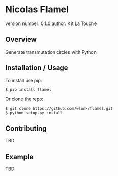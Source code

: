 Nicolas Flamel
===============================

version number: 0.1.0
author: Kit La Touche

Overview
--------

Generate transmutation circles with Python

Installation / Usage
--------------------

To install use pip:

    $ pip install flamel


Or clone the repo:

    $ git clone https://github.com/wlonk/flamel.git
    $ python setup.py install
    
Contributing
------------

TBD

Example
-------

TBD
